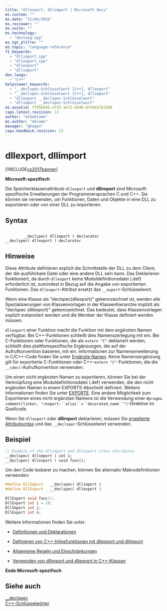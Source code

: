```yaml
---
title: "dllexport, dllimport | Microsoft Docs"
ms.custom: ""
ms.date: "11/04/2016"
ms.reviewer: ""
ms.suite: ""
ms.technology: 
  - "devlang-cpp"
ms.tgt_pltfrm: ""
ms.topic: "language-reference"
f1_keywords: 
  - "dllimport_cpp"
  - "dllexport_cpp"
  - "dllexport"
  - "dllimport"
dev_langs: 
  - "C++"
helpviewer_keywords: 
  - "__declspec-Schlüsselwort [C++], dllexport"
  - "__declspec-Schlüsselwort [C++], dllimport"
  - "dllexport __declspec-Schlüsselwort"
  - "dllimport __declspec-Schlüsselwort"
ms.assetid: ff95b645-ef55-4e72-b848-df44657b3208
caps.latest.revision: 13
author: "mikeblome"
ms.author: "mblome"
manager: "ghogen"
caps.handback.revision: 13
---
```

# dllexport, dllimport
[!INCLUDE[vs2017banner](../assembler/inline/includes/vs2017banner.md)]

**Microsoft\-spezifisch**  
  
 Die Speicherklassenattribute `dllexport` und **dllimport** sind Microsoft\-spezifische Erweiterungen der Programmiersprachen C und C\+\+.  Sie können sie verwenden, um Funktionen, Daten und Objekte in eine DLL zu exportieren oder von einer DLL zu importieren.  
  
## Syntax  
  
```  
  
        __declspec( dllimport ) declarator  
__declspec( dllexport ) declarator  
```  
  
## Hinweise  
 Diese Attribute definieren explizit die Schnittstelle der DLL zu dem Client, der die ausführbare Datei oder eine andere DLL sein kann.  Das Deklarieren funktioniert, da durch `dllexport` keine Moduldefinitionsdatei \(.def\) erforderlich ist, zumindest in Bezug auf die Angabe von exportierten Funktionen.  Das `dllexport`\-Attribut ersetzt das `__export`\-Schlüsselwort.  
  
 Wenn eine Klasse als "declspec\(dllexport\)" gekennzeichnet ist, werden alle Spezialisierungen von Klassenvorlagen in der Klassenhierarchie implizit als "declspec \(dllexport\)" gekennzeichnet.  Das bedeutet, dass Klassenvorlagen explizit instanziiert werden und die Member der Klasse definiert werden müssen.  
  
 `dllexport` einer Funktion macht die Funktion mit dem ergänzten Namen verfügbar.  Bei C\+\+\-Funktionen schließt dies Namenszerlegung mit ein.  Bei C\-Funktionen oder Funktionen, die als `extern "C"` deklariert werden, schließt dies plattfomspezifische Ergänzungen, die auf der Aufrufkonvention basieren, mit ein.  Informationen zur Namenserweiterung in C\/C\+\+\-Code finden Sie unter [Ergänzte Namen](../build/reference/decorated-names.md).  Keine Namensergänzung gilt für exportierte C\-Funktionen oder C\+\+\-`extern "C"`\-Funktionen, die die `__cdecl`\-Aufrufkonvention verwenden.  
  
 Um einen nicht ergänzten Namen zu exportieren, können Sie bei der Verknüpfung eine Moduldefinitionsdatei \(.def\) verwenden, die den nicht ergänzten Namen in einem EXPORTS\-Abschnitt definiert.  Weitere Informationen finden Sie unter [EXPORTE](../build/reference/exports.md).  Eine andere Möglichkeit zum Exportieren eines nicht ergänzten Namens ist die Verwendung einer `#pragma comment(linker, "/export:``alias``=``decorated_name``")`\-Direktive im Quellcode.  
  
 Wenn Sie `dllexport` oder **dllimport** deklarieren, müssen Sie [erweiterte Attributsyntax](../cpp/declspec.md) und das `__declspec`\-Schlüsselwort verwenden.  
  
## Beispiel  
  
```cpp  
// Example of the dllimport and dllexport class attributes  
__declspec( dllimport ) int i;  
__declspec( dllexport ) void func();  
```  
  
 Um den Code lesbarer zu machen, können Sie alternativ Makrodefinitionen verwenden:  
  
```cpp  
#define DllImport   __declspec( dllimport )  
#define DllExport   __declspec( dllexport )  
  
DllExport void func();  
DllExport int i = 10;  
DllImport int j;  
DllExport int n;  
```  
  
 Weitere Informationen finden Sie unter:  
  
-   [Definitionen und Deklarationen](../cpp/definitions-and-declarations-cpp.md)  
  
-   [Definieren von C\+\+\-Inlinefunktionen mit dllexport und dllimport](../cpp/defining-inline-cpp-functions-with-dllexport-and-dllimport.md)  
  
-   [Allgemeine Regeln und Einschränkungen](../cpp/general-rules-and-limitations.md)  
  
-   [Verwenden von dllimport und dllexport in C\+\+\-Klassen](../cpp/using-dllimport-and-dllexport-in-cpp-classes.md)  
  
 **Ende Microsoft\-spezifisch**  
  
## Siehe auch  
 [\_\_declspec](../cpp/declspec.md)   
 [C\+\+\-Schlüsselwörter](../cpp/keywords-cpp.md)